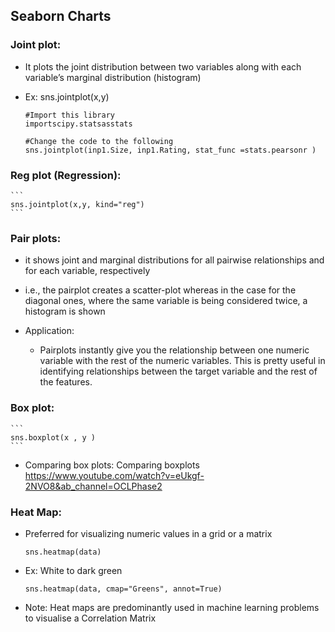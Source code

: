 ## Seaborn Charts

### Joint plot:
- It plots the joint distribution between two variables along with each variable’s marginal distribution (histogram)
- Ex: sns.jointplot(x,y)
  
    ```
    #Import this library
    importscipy.statsasstats

    #Change the code to the following
    sns.jointplot(inp1.Size, inp1.Rating, stat_func =stats.pearsonr )
    ```

### Reg plot (Regression):
	```
	sns.jointplot(x,y, kind="reg")
	```

### Pair plots:
- it shows joint and marginal distributions for all pairwise relationships and for each variable, respectively
- i.e., the pairplot creates a scatter-plot whereas in the case for the diagonal ones, where the same variable is being considered twice, a histogram is shown


- Application:
  - Pairplots instantly give you the relationship between one numeric variable with the rest of the numeric variables. This is pretty useful in identifying relationships between the target variable and the rest of the features.
		
		
### Box plot:
	```
  	sns.boxplot(x , y )
  	```

- Comparing box plots: Comparing boxplots https://www.youtube.com/watch?v=eUkgf-2NVO8&ab_channel=OCLPhase2	
	
	
### Heat Map:
- Preferred for visualizing numeric values in a grid or a matrix
  ```
  sns.heatmap(data)
  ```

- Ex: White to dark green
    ``` 
    sns.heatmap(data, cmap="Greens", annot=True)
    ```
- Note: Heat maps are predominantly used in machine learning problems to visualise a  Correlation Matrix

